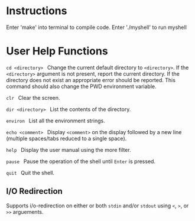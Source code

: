 # Instructions

Enter 'make' into terminal to compile code.
Enter './myshell' to run myshell


# User Help Functions

```cd <directory> ```
Change the current default directory to ```<directory>```. If the ```<directory>``` argument is not present, report the current directory. If the directory does not exist an appropriate error should be reported. This command should also change the PWD environment variable.

```clr ```
Clear the screen.

```dir <directory> ```
List the contents of the directory.

```environ ```
List all the environment strings.

```echo <comment> ```
Display ```<comment>``` on the display followed by a new line (multiple spaces/tabs reduced to a single space).

```help ```
Display the user manual using the more filter.

```pause ```
Pause the operation of the shell until ```Enter``` is pressed.

```quit ```
Quit the shell.

I/O Redirection
---------------
Supports i/o-redirection on either or both ```stdin``` and/or ```stdout``` using ```<```, ```>```, or ```>>``` arguements.
